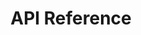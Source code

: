 ---
title: API Reference
description: References for writting your application YAML, using the Replicated Integration API and Replicated's CLI.
aliases: [docs/reference]
---